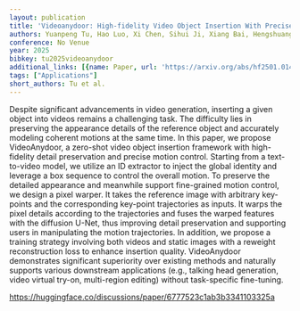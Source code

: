 ```yaml
---
layout: publication
title: 'Videoanydoor: High-fidelity Video Object Insertion With Precise Motion Control'
authors: Yuanpeng Tu, Hao Luo, Xi Chen, Sihui Ji, Xiang Bai, Hengshuang Zhao
conference: No Venue
year: 2025
bibkey: tu2025videoanydoor
additional_links: [{name: Paper, url: 'https://arxiv.org/abs/hf2501.01427'}]
tags: ["Applications"]
short_authors: Tu et al.
---
```

Despite significant advancements in video generation, inserting a given object into videos remains a challenging task. The difficulty lies in preserving the appearance details of the reference object and accurately modeling coherent motions at the same time. In this paper, we propose VideoAnydoor, a zero-shot video object insertion framework with high-fidelity detail preservation and precise motion control. Starting from a text-to-video model, we utilize an ID extractor to inject the global identity and leverage a box sequence to control the overall motion. To preserve the detailed appearance and meanwhile support fine-grained motion control, we design a pixel warper. It takes the reference image with arbitrary key-points and the corresponding key-point trajectories as inputs. It warps the pixel details according to the trajectories and fuses the warped features with the diffusion U-Net, thus improving detail preservation and supporting users in manipulating the motion trajectories. In addition, we propose a training strategy involving both videos and static images with a reweight reconstruction loss to enhance insertion quality. VideoAnydoor demonstrates significant superiority over existing methods and naturally supports various downstream applications (e.g., talking head generation, video virtual try-on, multi-region editing) without task-specific fine-tuning.

https://huggingface.co/discussions/paper/6777523c1ab3b3341103325a